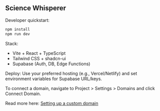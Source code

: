 ## Science Whisperer

Developer quickstart:

```sh
npm install
npm run dev
```

Stack:

- Vite + React + TypeScript
- Tailwind CSS + shadcn-ui
- Supabase (Auth, DB, Edge Functions)

Deploy: Use your preferred hosting (e.g., Vercel/Netlify) and set environment variables for Supabase URL/keys.

To connect a domain, navigate to Project > Settings > Domains and click Connect Domain.

Read more here: [Setting up a custom domain](https://docs.lovable.dev/features/custom-domain#custom-domain)
